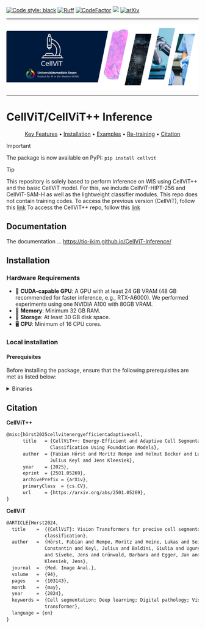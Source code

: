 [![Code style: black](https://img.shields.io/badge/code%20style-black-000000.svg)](https://github.com/psf/black)
[![Ruff](https://img.shields.io/endpoint?url=https://raw.githubusercontent.com/astral-sh/ruff/main/assets/badge/v2.json)](https://github.com/astral-sh/ruff)
[![CodeFactor](https://www.codefactor.io/repository/github/tio-ikim/cellvit-inference/badge)](https://www.codefactor.io/repository/github/tio-ikim/cellvit-inference)
<img src="https://img.shields.io/badge/PyTorch-EE4C2C?style=flat-square&logo=Pytorch&logoColor=white"/></a>
[![arXiv](https://img.shields.io/badge/arXiv-2501.05269-b31b1b.svg)](https://arxiv.org/abs/2501.05269)
___
<p align="center">
  <img src="./docs/source/_static/banner.png"/>
</p>

___

# CellViT/CellViT++ Inference
<div align="center">

[Key Features](#key-features) • [Installation](#installation) • [Examples](#examples) • [Re-training](#re-training-your-own-classifier) • [Citation](#Citation)

</div>

> [!IMPORTANT]  
> The package is now available on PyPI: `pip install cellvit`

> [!TIP]
> This repository is solely based to perform inference on WIS using CellViT++ and the basic CellViT model. For this, we include CellViT-HIPT-256 and CellViT-SAM-H as well as the lightweight classifier modules. This repo does not contain training codes.
> To access the previous version (CellViT), follow this [link](https://github.com/TIO-IKIM/CellViT)
> To access the CellViT++ repo, follow this [link](https://github.com/TIO-IKIM/CellViT-plus-plus)


## Documentation
The documentation ... https://tio-ikim.github.io/CellViT-Inference/

## Installation

### Hardware Requirements

- 🚀 **CUDA-capable GPU**: A GPU with at least 24 GB VRAM (48 GB recommended for faster inference, e.g., RTX-A6000). We performed experiments using one NVIDIA A100 with 80GB VRAM.
- 🧠 **Memory**: Minimum 32 GB RAM.
- 💾 **Storage**: At least 30 GB disk space.
- 🖥️ **CPU**: Minimum of 16 CPU cores.

### Local installation

#### Prerequisites

Before installing the package, ensure that the following prerequisites are met as listed below:

<details>
  <summary> Binaries </summary>

    - libvips - Image processing library
    - openslide - Whole slide image library
    - gcc/g++ - C/C++ compilers
    - libopencv-core-dev - OpenCV core development files
    - libopencv-imgproc-dev - OpenCV image processing modules
    - libsnappy-dev - Compression library
    - libgeos-dev - Geometry engine library
    - llvm - Compiler infrastructure
    - libjpeg-dev - JPEG image format library
    - libpng-dev - PNG image format library
    - libtiff-dev - TIFF image format library

  On Linux-based systems, you can install these using:

  ```sh

  sudo apt-get install libvips openslide gcc g++ libopencv-core-dev libopencv-imgproc-dev libsnappy-dev libgeos-dev llvm libjpeg-dev libpng-dev libtiff-dev

  ```

</details>























## Citation

**CellViT++**
```latex
@misc{hörst2025cellvitenergyefficientadaptivecell,
      title   = {CellViT++: Energy-Efficient and Adaptive Cell Segmentation and  
                Classification Using Foundation Models},
      author  = {Fabian Hörst and Moritz Rempe and Helmut Becker and Lukas Heine and
                Julius Keyl and Jens Kleesiek},
      year    = {2025},
      eprint  = {2501.05269},
      archivePrefix = {arXiv},
      primaryClass  = {cs.CV},
      url     = {https://arxiv.org/abs/2501.05269},
}
```


**CellViT**
```latex
@ARTICLE{Horst2024,
  title    =  {{CellViT}: Vision Transformers for precise cell segmentation and
              classification},
  author   =  {Hörst, Fabian and Rempe, Moritz and Heine, Lukas and Seibold,
              Constantin and Keyl, Julius and Baldini, Giulia and Ugurel, Selma
              and Siveke, Jens and Grünwald, Barbara and Egger, Jan and
              Kleesiek, Jens},
  journal  =  {Med. Image Anal.},
  volume   =  {94},
  pages    =  {103143},
  month    =  {may},
  year     =  {2024},
  keywords =  {Cell segmentation; Deep learning; Digital pathology; Vision
              transformer},
  language = {en}
}
```
